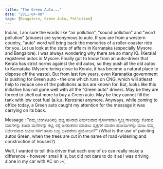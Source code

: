 ```yaml
---
title: "The Green Auto..."
date: "2011-04-08"
tags: [Bangalore, Green Auto, Pollution]
---
```


Indian, I am sure the words like "air pollution", "sound pollution" and "word pollution" (abuses) are synonymous to auto. If you are from a western country, "auto" word will bring back the memories of a roller-coaster ride for you. Let us look at the state of affairs in Karnataka (especially Mysore and Bangalore). I was always wondering why there are so many KL (Kerala) registered autos in Mysore. Finally got to know from an auto-driver that Kerala has strict norms against the old autos, so they push all the old autos to Karnataka (Mysore being close to Kerala, it has become a natural place to dispose off the waste). But from last few years, even Karanatka government is pushing for Green auto - the one which runs on CNG, which will atleast help to reduce one of the pollutions autos are known for. But, looks like this initiative has not gone well with all the "Green auto" drivers. May be they are forced to shell out more to buy a Green auto. May be they cannot fill the tank with low cost fuel (a.k.a. Kerosine) anymore. Anyways, while coming to office today, a Green auto caught my attention for the message it was carrying on its back. 

Message : "ನಮ್ಮ ಬೆಂಗಳೂರಿನಲ್ಲಿ ಹಚ್ಚ ಹಸಿರಾದ ನಿರ್ಮಲವಾದ ನೈಸರ್ಗಿಕವಾಗಿ ಸ್ವಚ್ಚ ಗಾಳಿಯನ್ನು ಕೊಡುವ ಮರಗಳನ್ನು ಕಡಿದು ಮನೆಗಳನ್ನು ಕಟ್ಟಿ, ರಸ್ತೆ ಅಗಲೀಕರಣ ಮಾಡಲು ವೃಕ್ಷಗಳ ಮಾರಣ ಹೋಮಗಳನ್ನು ಮಾಡಿ ನಮ್ಮ ನಿರ್ಜೀವವಾದ ಆಟೋ ಗಳಿಗೆ ಹಸಿರು ಬಣ್ಣ ಬಳಿದರೇನು ಪ್ರಯೋಜನ?" (What is the use of painting autos Green, when the trees are cut in the name of road-widening and construction of houses?)

Well, I wanted to tell this driver that each one of us can really make a difference - however small it is, but did not dare to do it as I was driving alone in my car with AC on :-(
